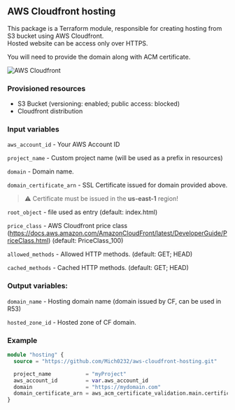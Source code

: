 ## AWS Cloudfront hosting

This package is a Terraform module, responsible for creating hosting from S3 bucket using AWS Cloudfront.  
Hosted website can be access only over HTTPS. 

You will need to provide the domain along with ACM certificate.

![AWS Cloudfront](https://d2908q01vomqb2.cloudfront.net/5b384ce32d8cdef02bc3a139d4cac0a22bb029e8/2018/06/27/thumbnail.png)

### Provisioned resources

 - S3 Bucket (versioning: enabled; public access: blocked)
 - Cloudfront distribution

### Input variables

`aws_account_id` - Your AWS Account ID

`project_name` - Custom project name (will be used as a prefix in resources)

`domain` - Domain name.

`domain_certificate_arn` - SSL Certificate issued for domain provided above.

> ⚠️ Certificate must be issued in the **us-east-1** region!

`root_object` - file used as entry (default: index.html)

`price_class` - AWS Cloudfront price class (https://docs.aws.amazon.com/AmazonCloudFront/latest/DeveloperGuide/PriceClass.html) (default: PriceClass_100)

`allowed_methods` - Allowed HTTP methods. (default: GET; HEAD)

`cached_methods` - Cached HTTP methods. (default: GET; HEAD)


### Output variables:

`domain_name` - Hosting domain name (domain issued by CF, can be used in R53)

`hosted_zone_id` - Hosted zone of CF domain.


### Example

```terraform
module "hosting" {
  source = "https://github.com/Mich0232/aws-cloudfront-hosting.git"

  project_name           = "myProject"
  aws_account_id         = var.aws_account_id
  domain                 = "https://mydomain.com"
  domain_certificate_arn = aws_acm_certificate_validation.main.certificate_arn
}
```
